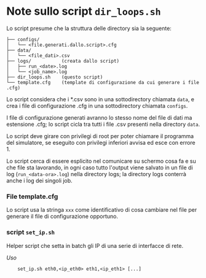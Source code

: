 # Note sullo script `dir_loops.sh`

Lo script presume che la struttura delle directory sia la seguente:

```
├── configs/
│   └── <file.generati.dallo.script>.cfg
├── data/
│   └── <file_dati>.csv
├── logs/           (creata dallo script)
│   ├── run_<date>.log
│   └── <job_name>.log
├── dir_loops.sh    (questo script)
└── template.cfg    (template di configurazione da cui generare i file .cfg)
```

Lo script considera che i \*.csv sono in una sottodirectory chiamata `data`,
e crea i file di configurazione .cfg in una sottodirectory chiamata `configs`. 

I file di configurazione generati avranno lo stesso nome del file di dati ma estensione
.cfg; lo script cicla tra tutti i file .csv presenti nella directory `data`. 

Lo script deve girare con privilegi di root per poter chiamare il programma del simulatore,
se eseguito con privilegi inferiori avvisa ed esce con errore 1.

Lo script cerca di essere esplicito nel comunicare su schermo cosa fa e su che file sta lavorando,
in ogni caso tutto l'output viene salvato in un file di log (`run_<data-ora>.log`) nella directory logs;
la directory logs conterrà anche i log dei singoli job.

### File template.cfg

Lo script usa la stringa `xxx` come identificativo di cosa cambiare nel file per generare
il file di configurazione opportuno.

### script `set_ip.sh`

Helper script che setta in batch gli IP di una serie di interfacce di rete.

_Uso_
```
    set_ip.sh eth0,<ip_eth0> eth1,<ip_eth1> [...] 
```

